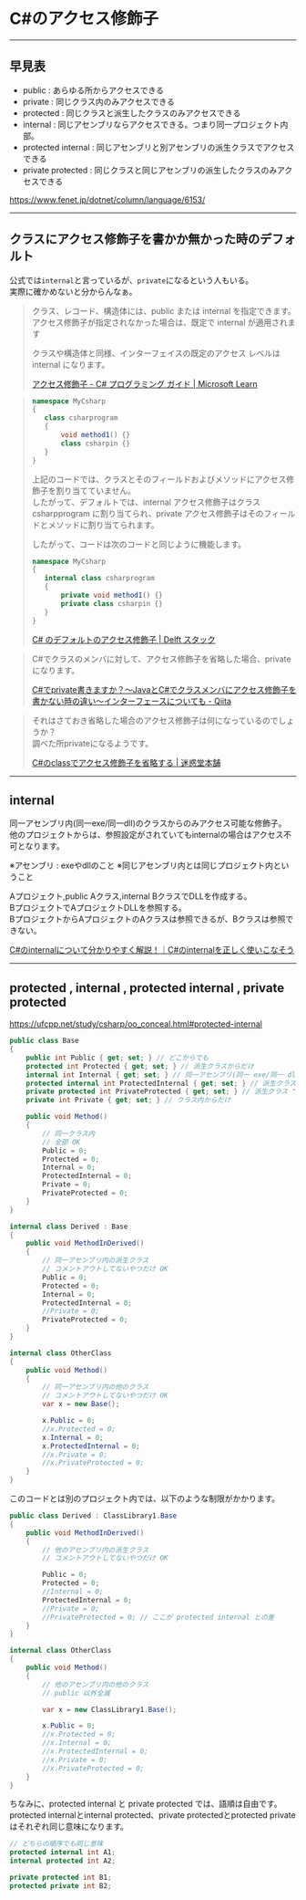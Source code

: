 # C#のアクセス修飾子

---

## 早見表

- public    : あらゆる所からアクセスできる  
- private   : 同じクラス内のみアクセスできる  
- protected : 同じクラスと派生したクラスのみアクセスできる  
- internal  : 同じアセンブリならアクセスできる。つまり同一プロジェクト内部。  
- protected internal : 同じアセンブリと別アセンブリの派生クラスでアクセスできる  
- private protected  : 同じクラスと同じアセンブリの派生したクラスのみアクセスできる  

<https://www.fenet.jp/dotnet/column/language/6153/>

---

## クラスにアクセス修飾子を書かか無かった時のデフォルト

公式では`internal`と言っているが、`private`になるという人もいる。  
実際に確かめないと分からんなぁ。  

>クラス、レコード、構造体には、public または internal を指定できます。  
>アクセス修飾子が指定されなかった場合は、既定で internal が適用されます  
>
>クラスや構造体と同様、インターフェイスの既定のアクセス レベルは internal になります。  
>
>[アクセス修飾子 - C# プログラミング ガイド | Microsoft Learn](https://learn.microsoft.com/ja-jp/dotnet/csharp/programming-guide/classes-and-structs/access-modifiers)  

<!--  -->
>```cs
>namespace MyCsharp
>{
>    class csharprogram
>    {
>        void method1() {}
>        class csharpin {}
>    }
>}
>```
>
>上記のコードでは、クラスとそのフィールドおよびメソッドにアクセス修飾子を割り当てていません。  
>したがって、デフォルトでは、internal アクセス修飾子はクラス csharpprogram に割り当てられ、private アクセス修飾子はそのフィールドとメソッドに割り当てられます。  
>
>したがって、コードは次のコードと同じように機能します。  
>
>``` cs
>namespace MyCsharp
>{
>    internal class csharprogram
>    {
>        private void method1() {}
>        private class csharpin {}
>    }
>}
>```
>
>[C# のデフォルトのアクセス修飾子 | Delft スタック](https://www.delftstack.com/ja/howto/csharp/csharp-default-access-modifier/)  

<!--  -->
>C#でクラスのメンバに対して、アクセス修飾子を省略した場合、privateになります。  
>
>[C#でprivate書きますか？〜JavaとC#でクラスメンバにアクセス修飾子を書かない時の違い〜インターフェースについても - Qiita](https://qiita.com/RyotaMurohoshi/items/fe28abc91e24bc90a637)  

<!--  -->
>それはさておき省略した場合のアクセス修飾子は何になっているのでしょうか？  
>調べた所privateになるようです。  
>
>[C#のclassでアクセス修飾子を省略する | 迷惑堂本舗](https://maywork.net/computer/csharp-class-access-control-omit/)

---

## internal

同一アセンブリ内(同一exe/同一dll)のクラスからのみアクセス可能な修飾子。  
他のプロジェクトからは、参照設定がされていてもinternalの場合はアクセス不可となります。  

※アセンブリ : exeやdllのこと
※同じアセンブリ内とは同じプロジェクト内ということ  

Aプロジェクト,public Aクラス,internal BクラスでDLLを作成する。  
BプロジェクトでAプロジェクトDLLを参照する。  
BプロジェクトからAプロジェクトのAクラスは参照できるが、Bクラスは参照できない。  

[C#のinternalについて分かりやすく解説！｜C#のinternalを正しく使いこなそう](https://www.fenet.jp/dotnet/column/language/6153/)  

---

## protected , internal , protected internal , private protected

<https://ufcpp.net/study/csharp/oo_conceal.html#protected-internal>

```C#
public class Base
{
    public int Public { get; set; } // どこからでも
    protected int Protected { get; set; } // 派生クラスからだけ
    internal int Internal { get; set; } // 同一アセンブリ(同一 exe/同一 dll)内からだけ
    protected internal int ProtectedInternal { get; set; } // 派生クラス "もしくは" 同一アセンブリ内 から
    private protected int PrivateProtected { get; set; } // 派生クラス "かつ" 同一アセンブリ内 から(C# 7.2 以降)
    private int Private { get; set; } // クラス内からだけ

    public void Method()
    {
        // 同一クラス内
        // 全部 OK
        Public = 0;
        Protected = 0;
        Internal = 0;
        ProtectedInternal = 0;
        Private = 0;
        PrivateProtected = 0;
    }
}

internal class Derived : Base
{
    public void MethodInDerived()
    {
        // 同一アセンブリ内の派生クラス
        // コメントアウトしてないやつだけ OK
        Public = 0;
        Protected = 0;
        Internal = 0;
        ProtectedInternal = 0;
        //Private = 0;
        PrivateProtected = 0;
    }
}

internal class OtherClass
{
    public void Method()
    {
        // 同一アセンブリ内の他のクラス
        // コメントアウトしてないやつだけ OK
        var x = new Base();

        x.Public = 0;
        //x.Protected = 0;
        x.Internal = 0;
        x.ProtectedInternal = 0;
        //x.Private = 0;
        //x.PrivateProtected = 0;
    }
}
```

このコードとは別のプロジェクト内では、以下のような制限がかかります。

```C#
public class Derived : ClassLibrary1.Base
{
    public void MethodInDerived()
    {
        // 他のアセンブリ内の派生クラス
        // コメントアウトしてないやつだけ OK

        Public = 0;
        Protected = 0;
        //Internal = 0;
        ProtectedInternal = 0;
        //Private = 0;
        //PrivateProtected = 0; // ここが protected internal との差
    }
}

internal class OtherClass
{
    public void Method()
    {
        // 他のアセンブリ内の他のクラス
        // public 以外全滅

        var x = new ClassLibrary1.Base();

        x.Public = 0;
        //x.Protected = 0;
        //x.Internal = 0;
        //x.ProtectedInternal = 0;
        //x.Private = 0;
        //x.PrivateProtected = 0;
    }
}
```

ちなみに、protected internal と private protected では、語順は自由です。  
protected internalとinternal protected、private protectedとprotected privateはそれぞれ同じ意味になります。  

```C#
// どちらの順序でも同じ意味
protected internal int A1;
internal protected int A2;

private protected int B1;
protected private int B2;
```
